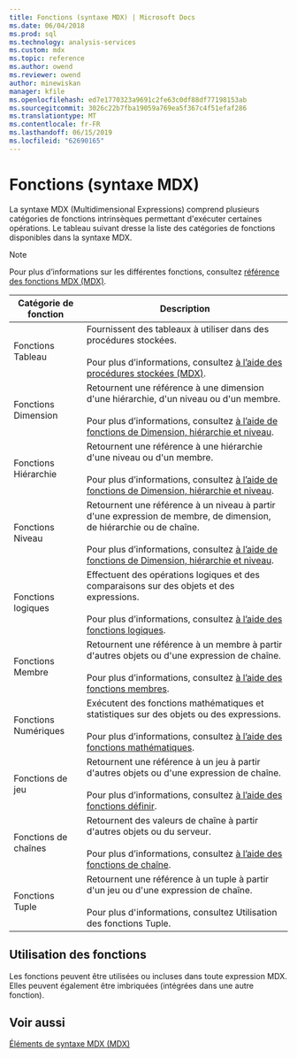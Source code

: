 ```yaml
---
title: Fonctions (syntaxe MDX) | Microsoft Docs
ms.date: 06/04/2018
ms.prod: sql
ms.technology: analysis-services
ms.custom: mdx
ms.topic: reference
ms.author: owend
ms.reviewer: owend
author: minewiskan
manager: kfile
ms.openlocfilehash: ed7e1770323a9691c2fe63c0df88df77198153ab
ms.sourcegitcommit: 3026c22b7fba19059a769ea5f367c4f51efaf286
ms.translationtype: MT
ms.contentlocale: fr-FR
ms.lasthandoff: 06/15/2019
ms.locfileid: "62690165"
---
```

# <a name="functions-mdx-syntax"></a>Fonctions (syntaxe MDX)


  La syntaxe MDX (Multidimensional Expressions) comprend plusieurs catégories de fonctions intrinsèques permettant d'exécuter certaines opérations. Le tableau suivant dresse la liste des catégories de fonctions disponibles dans la syntaxe MDX.  
  
> [!NOTE]  
>  Pour plus d’informations sur les différentes fonctions, consultez [référence des fonctions MDX &#40;MDX&#41;](../mdx/mdx-function-reference-mdx.md).  
  
|Catégorie de fonction|Description|  
|-----------------------|-----------------|  
|Fonctions Tableau|Fournissent des tableaux à utiliser dans des procédures stockées.<br /><br /> Pour plus d’informations, consultez [à l’aide des procédures stockées &#40;MDX&#41;](../mdx/using-stored-procedures-mdx.md).|  
|Fonctions Dimension|Retournent une référence à une dimension d'une hiérarchie, d'un niveau ou d'un membre.<br /><br /> Pour plus d’informations, consultez [à l’aide de fonctions de Dimension, hiérarchie et niveau](../mdx/using-dimension-hierarchy-and-level-functions.md).|  
|Fonctions Hiérarchie|Retournent une référence à une hiérarchie d'une niveau ou d'un membre.<br /><br /> Pour plus d’informations, consultez [à l’aide de fonctions de Dimension, hiérarchie et niveau](../mdx/using-dimension-hierarchy-and-level-functions.md).|  
|Fonctions Niveau|Retournent une référence à un niveau à partir d'une expression de membre, de dimension, de hiérarchie ou de chaîne.<br /><br /> Pour plus d’informations, consultez [à l’aide de fonctions de Dimension, hiérarchie et niveau](../mdx/using-dimension-hierarchy-and-level-functions.md).|  
|Fonctions logiques|Effectuent des opérations logiques et des comparaisons sur des objets et des expressions.<br /><br /> Pour plus d’informations, consultez [à l’aide des fonctions logiques](../mdx/using-logical-functions.md).|  
|Fonctions Membre|Retournent une référence à un membre à partir d'autres objets ou d'une expression de chaîne.<br /><br /> Pour plus d’informations, consultez [à l’aide des fonctions membres](../mdx/using-member-functions.md).|  
|Fonctions Numériques|Exécutent des fonctions mathématiques et statistiques sur des objets ou des expressions.<br /><br /> Pour plus d’informations, consultez [à l’aide des fonctions mathématiques](../mdx/using-mathematical-functions.md).|  
|Fonctions de jeu|Retournent une référence à un jeu à partir d'autres objets ou d'une expression de chaîne.<br /><br /> Pour plus d’informations, consultez [à l’aide des fonctions définir](../mdx/using-set-functions.md).|  
|Fonctions de chaînes|Retournent des valeurs de chaîne à partir d'autres objets ou du serveur.<br /><br /> Pour plus d’informations, consultez [à l’aide des fonctions de chaîne](../mdx/using-string-functions.md).|  
|Fonctions Tuple|Retournent une référence à un tuple à partir d'un jeu ou d'une expression de chaîne.<br /><br /> Pour plus d'informations, consultez Utilisation des fonctions Tuple.|  
  
## <a name="uses-of-functions"></a>Utilisation des fonctions  
 Les fonctions peuvent être utilisées ou incluses dans toute expression MDX. Elles peuvent également être imbriquées (intégrées dans une autre fonction).  
  
## <a name="see-also"></a>Voir aussi  
 [Éléments de syntaxe MDX &#40;MDX&#41;](../mdx/mdx-syntax-elements-mdx.md)  
  
  
